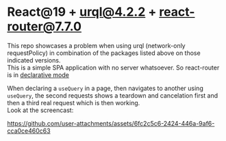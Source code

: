 # React@19 + urql@4.2.2 + react-router@7.7.0

This repo showcases a problem when using urql (network-only requestPolicy) in combination of the packages listed above on those indicated versions.<br/>
This is a simple SPA application with no server whatsoever. So react-router is in [declarative mode](https://reactrouter.com/start/declarative/routing)<br/>

When declaring a `useQuery` in a page, then navigates to another using `useQuery`, the second requests shows a teardown and cancelation first and then a third real request which is then working.<br/>
Look at the screencast:



https://github.com/user-attachments/assets/6fc2c5c6-2424-446a-9af6-cca0ce460c63

